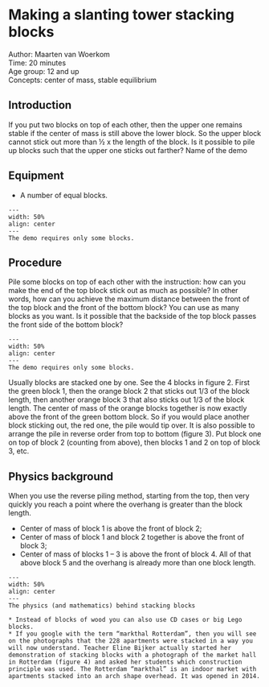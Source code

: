 # Making a slanting tower stacking blocks

Author:     Maarten van Woerkom\
Time: 		20 minutes\
Age group: 	12 and up\
Concepts: 	center of mass, stable equilibrium

## Introduction
If you put two blocks on top of each other, then the upper one remains stable if the center of mass is still above the lower block. So the upper block cannot stick out more than ½ x the length of the block. Is it possible to pile up blocks such that the upper one sticks out farther?
Name of the demo

## Equipment
* A number of equal blocks.
```{figure} dm04_figure1.jpg
---
width: 50%
align: center
---
The demo requires only some blocks.
```


## Procedure
Pile some blocks on top of each other with the instruction: how can you make the end of the top block stick out as much as possible? In other words, how can you achieve the maximum distance between the front of the top block and the front of the bottom block? You can use as many blocks as you want.
Is it possible that the backside of the top block passes the front side of the bottom block?

```{figure} dm04_figure2.jpg
---
width: 50%
align: center
---
The demo requires only some blocks.
```

Usually blocks are stacked one by one. See the 4 blocks in figure 2. First the green block 1, then the orange block 2 that sticks out 1/3 of the block length, then another orange block 3 that also sticks out 1/3 of the block length.
The center of mass of the orange blocks together is now exactly above the front of the green bottom block. So if you would place another block sticking out, the red one, the pile would tip over.
It is also possible to arrange the pile in reverse order from top to bottom (figure 3). Put block one on top of block 2 (counting from above), then blocks 1 and 2 on top of block 3, etc.

## Physics background
When you use the reverse piling method, starting from the top, then very quickly you reach a point where the overhang is greater than the block length. 
* Center of mass of block 1 is above the front of block 2;
* Center of mass of block 1 and block 2 together is above the front of block 3;
* Center of mass of blocks 1 – 3 is above the front of block 4.
All of that above block 5 and the overhang is already more than one block length.
```{figure} dm04_figure3.jpg
---
width: 50%
align: center
---
The physics (and mathematics) behind stacking blocks
```

```{Tip}
* Instead of blocks of wood you can also use CD cases or big Lego blocks.
* If you google with the term “markthal Rotterdam”, then you will see on the photographs that the 228 apartments were stacked in a way you will now understand. Teacher Eline Bijker actually started her demonstration of stacking blocks with a photograph of the market hall in Rotterdam (figure 4) and asked her students which construction principle was used. The Rotterdam “markthal” is an indoor market with apartments stacked into an arch shape overhead. It was opened in 2014.
```
